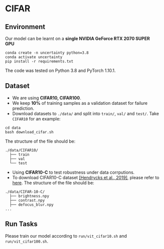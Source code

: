 # CIFAR

## Environment
Our model can be learnt on a **single NVIDIA GeForce RTX 2070 SUPER GPU** 
```
conda create -n uncertainty python=3.8
conda activate uncertainty
pip install -r requirements.txt
```
The code was tested on Python 3.8 and PyTorch 1.10.1.

## Dataset
* We are using **CIFAR10, CIFAR100**. 
* We keep **10%** of training samples as a validation dataset for failure prediction.
* Download datasets to `./data/` and split into `train/`, `val/` and `test/`. Take `CIFAR10` for an example:
```
cd data
bash download_cifar.sh
```
The structure of the file should be:
```
./data/CIFAR10/
  ├── train
  ├── val
  └── test
```
* Using **CIFAR10-C** to test robustness under data corrputions.
* To download CIFAR10-C dataset [[Hendrycks et al., 2019]](https://arxiv.org/pdf/1903.12261.pdf), please refer to [here](https://github.com/hendrycks/robustness?tab=readme-ov-file). The structure of the file should be:
```
./data/CIFAR-10-C/
  ├── brightness.npy
  ├── contrast.npy
  ├── defocus_blur.npy
...
```

## Run Tasks
Please train our model according to `run/vit_cifar10.sh` and `run/vit_cifar100.sh`.